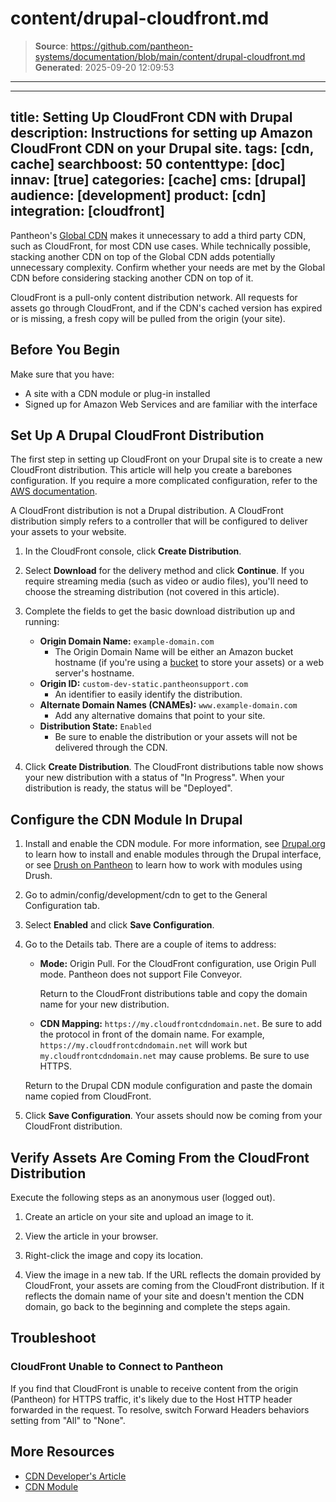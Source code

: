 # content/drupal-cloudfront.md

> **Source**: https://github.com/pantheon-systems/documentation/blob/main/content/drupal-cloudfront.md
> **Generated**: 2025-09-20 12:09:53

---

---
title: Setting Up CloudFront CDN with Drupal
description: Instructions for setting up Amazon CloudFront CDN on your Drupal site.
tags: [cdn, cache]
searchboost: 50
contenttype: [doc]
innav: [true]
categories: [cache]
cms: [drupal]
audience: [development]
product: [cdn]
integration: [cloudfront]
---

Pantheon's [Global CDN](/guides/global-cdn) makes it unnecessary to add a third party CDN, such as CloudFront, for most CDN use cases. While technically possible, stacking another CDN on top of the Global CDN adds potentially unnecessary complexity. Confirm whether your needs are met by the Global CDN before considering stacking another CDN on top of it.

CloudFront is a pull-only content distribution network. All requests for assets go through CloudFront, and if the CDN's cached version has expired or is missing, a fresh copy will be pulled from the origin (your site).

## Before You Begin

Make sure that you have:

* A site with a CDN module or plug-in installed
* Signed up for Amazon Web Services and are familiar with the interface

## Set Up A Drupal CloudFront Distribution

The first step in setting up CloudFront on your Drupal site is to create a new CloudFront distribution. This article will help you create a barebones configuration. If you require a more complicated configuration, refer to the [AWS documentation](https://docs.aws.amazon.com/AmazonCloudFront/latest/DeveloperGuide/Introduction.html).

<Alert title="Note" type="info">

A CloudFront distribution is not a Drupal distribution. A CloudFront distribution simply refers to a controller that will be configured to deliver your assets to your website.

</Alert>

1. In the CloudFront console, click **Create Distribution**.

2. Select **Download** for the delivery method and click **Continue**. If you require streaming media (such as video or audio files), you'll need to choose the streaming distribution (not covered in this article).

3. Complete the fields to get the basic download distribution up and running:

   * **Origin Domain Name:** `example-domain.com`
     * The Origin Domain Name will be either an Amazon bucket hostname (if you're using a [bucket](https://docs.aws.amazon.com/AmazonS3/latest/dev/UsingBucket.html) to store your assets) or a web server's hostname.
   * **Origin ID:** `custom-dev-static.pantheonsupport.com`
     * An identifier to easily identify the distribution.
   * **Alternate Domain Names (CNAMEs):** `www.example-domain.com`
     * Add any alternative domains that point to your site.
   * **Distribution State:** `Enabled`
     * Be sure to enable the distribution or your assets will not be delivered through the CDN.

4. Click **Create Distribution**. The CloudFront distributions table now shows your new distribution with a status of "In Progress". When your distribution is ready, the status will be "Deployed".

## Configure the CDN Module In Drupal

1. Install and enable the CDN module. For more information, see  [Drupal.org](https://drupal.org/documentation/install/modules-themes) to learn how to install and enable modules through the Drupal interface, or see [Drush on Pantheon](/guides/drush) to learn how to work with modules using Drush.
2. Go to admin/config/development/cdn to get to the General Configuration tab.
3. Select **Enabled** and click **Save Configuration**.
4. Go to the Details tab. There are a couple of items to address:
   * **Mode:** Origin Pull. For the CloudFront configuration, use Origin Pull mode. Pantheon does not support File Conveyor.

       Return to the CloudFront distributions table and copy the domain name for your new distribution.  
   * **CDN Mapping:** `https://my.cloudfrontcdndomain.net`. Be sure to add the protocol in front of the domain name. For example, `https://my.cloudfrontcdndomain.net` will work but `my.cloudfrontcdndomain.net` may cause problems. Be sure to use HTTPS.

   Return to the Drupal CDN module configuration and paste the domain name copied from CloudFront.

5. Click **Save Configuration**. Your assets should now be coming from your CloudFront distribution.

## Verify Assets Are Coming From the CloudFront Distribution

<Alert title="Note" type="info">

Execute the following steps as an anonymous user (logged out).

</Alert>

1. Create an article on your site and upload an image to it.

2. View the article in your browser.

3. Right-click the image and copy its location.

4. View the image in a new tab. If the URL reflects the domain provided by CloudFront, your assets are coming from the CloudFront distribution. If it reflects the domain name of your site and doesn't mention the CDN domain, go back to the beginning and complete the steps again.

## Troubleshoot

### CloudFront Unable to Connect to Pantheon
If you find that CloudFront is unable to receive content from the origin (Pantheon) for HTTPS traffic, it's likely due to the Host HTTP header forwarded in the request. To resolve, switch Forward Headers behaviors setting from "All" to "None".

## More Resources

* [CDN Developer's Article](http://wimleers.com/article/easy-drupal-cdn-integration-for-fun-and-profit)
* [CDN Module](https://drupal.org/project/CDN)
